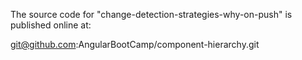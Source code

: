 The source code for "change-detection-strategies-why-on-push" is published online at:

git@github.com:AngularBootCamp/component-hierarchy.git

